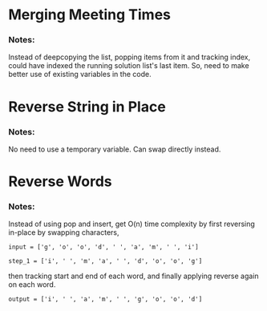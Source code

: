 # Merging Meeting Times

### Notes:

Instead of deepcopying the list, popping items from it and tracking index, could have indexed the running solution list's last item.
So, need to make better use of existing variables in the code.


# Reverse String in Place

### Notes:

No need to use a temporary variable. Can swap directly instead.


# Reverse Words

### Notes:

Instead of using pop and insert, get O(n) time complexity by first reversing in-place by swapping characters,

`input = ['g', 'o', 'o', 'd', ' ', 'a', 'm', ' ', 'i'] `

`step_1 = ['i', ' ', 'm', 'a', ' ', 'd', 'o', 'o', 'g']`

then tracking start and end of each word, and finally applying reverse again on each word.

`output = ['i', ' ', 'a', 'm', ' ', 'g', 'o', 'o', 'd']`
